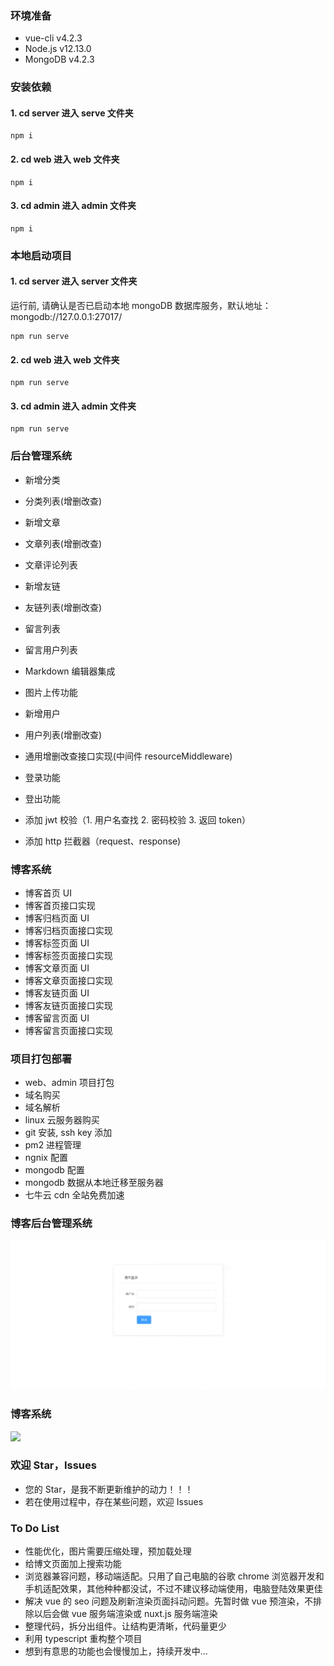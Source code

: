 ### 环境准备

- vue-cli v4.2.3
- Node.js v12.13.0
- MongoDB v4.2.3

### 安装依赖

#### 1. cd server 进入 serve 文件夹

```
npm i
```

#### 2. cd web 进入 web 文件夹

```
npm i
```

#### 3. cd admin 进入 admin 文件夹

```
npm i
```

### 本地启动项目

#### 1. cd server 进入 server 文件夹

运行前, 请确认是否已启动本地 mongoDB 数据库服务，默认地址：mongodb://127.0.0.1:27017/

```
npm run serve
```

#### 2. cd web 进入 web 文件夹

```
npm run serve
```

#### 3. cd admin 进入 admin 文件夹

```
npm run serve
```

### 后台管理系统

- 新增分类
- 分类列表(增删改查)

- 新增文章
- 文章列表(增删改查)

- 文章评论列表

- 新增友链
- 友链列表(增删改查)

- 留言列表

- 留言用户列表

- Markdown 编辑器集成
- 图片上传功能

- 新增用户
- 用户列表(增删改查)

- 通用增删改查接口实现(中间件 resourceMiddleware)

- 登录功能
- 登出功能
- 添加 jwt 校验（1. 用户名查找 2. 密码校验 3. 返回 token）
- 添加 http 拦截器（request、response)

### 博客系统

- 博客首页 UI
- 博客首页接口实现
- 博客归档页面 UI
- 博客归档页面接口实现
- 博客标签页面 UI
- 博客标签页面接口实现
- 博客文章页面 UI
- 博客文章页面接口实现
- 博客友链页面 UI
- 博客友链页面接口实现
- 博客留言页面 UI
- 博客留言页面接口实现

### 项目打包部署

- web、admin 项目打包
- 域名购买
- 域名解析
- linux 云服务器购买
- git 安装, ssh key 添加
- pm2 进程管理
- ngnix 配置
- mongodb 配置
- mongodb 数据从本地迁移至服务器
- 七牛云 cdn 全站免费加速

### 博客后台管理系统

![](./screenshot/admin.gif)

### 博客系统

![](./screenshot/web.gif)

### 欢迎 Star，Issues

- 您的 Star，是我不断更新维护的动力！！！
- 若在使用过程中，存在某些问题，欢迎 Issues

### To Do List

- 性能优化，图片需要压缩处理，预加载处理
- 给博文页面加上搜索功能
- 浏览器兼容问题，移动端适配。只用了自己电脑的谷歌 chrome 浏览器开发和手机适配效果，其他种种都没试，不过不建议移动端使用，电脑登陆效果更佳
- 解决 vue 的 seo 问题及刷新渲染页面抖动问题。先暂时做 vue 预渲染，不排除以后会做 vue 服务端渲染或 nuxt.js 服务端渲染
- 整理代码，拆分出组件。让结构更清晰，代码量更少
- 利用 typescript 重构整个项目
- 想到有意思的功能也会慢慢加上，持续开发中...
